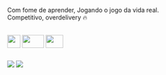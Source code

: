 
Com fome de aprender,
Jogando o jogo da vida real.<br>
Competitivo, overdelivery 
🔥
<div style="display: inline_block"><br>
<img align="center" height="30" width="30" src="https://cdn.jsdelivr.net/gh/devicons/devicon/icons/html5/html5-plain.svg" />
<img align="center" height="30" width="50" src="https://cdn.jsdelivr.net/gh/devicons/devicon/icons/css3/css3-original.svg" />
<img align="center"  height="30" width="40"  src="https://cdn.jsdelivr.net/gh/devicons/devicon/icons/javascript/javascript-original.svg" />
</div>          
          
          
##
<div>
<a href="https://www.linkedin.com/in/hugo-rafael-ribeiro-061bb8b3/" target="_blank"><img src="https://img.shields.io/badge/LinkedIn-0077B5?style=for-the-badge&logo=linkedin&logoColor=white" target="_blank"></a>
<a href="https://api.whatsapp.com/send?phone=5511914177284" target="_blank"><img src="https://img.shields.io/badge/WhatsApp-25D366?style=for-the-badge&logo=whatsapp&logoColor=white" target="_blank"></a>
<a href="linkedin" target="_blank">
</div>
